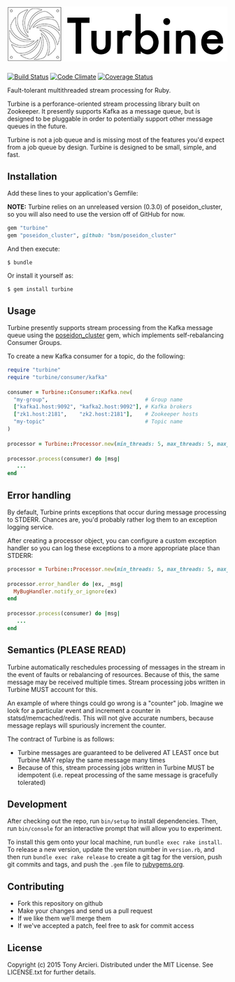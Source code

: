 ![Turbine](https://raw.githubusercontent.com/tarcieri/turbine/master/turbine.png)
=======
[![Build Status](https://travis-ci.org/tarcieri/turbine.svg)](https://travis-ci.org/tarcieri/turbine)
[![Code Climate](https://codeclimate.com/github/tarcieri/turbine/badges/gpa.svg)](https://codeclimate.com/github/tarcieri/turbine)
[![Coverage Status](https://coveralls.io/repos/tarcieri/turbine/badge.svg)](https://coveralls.io/r/tarcieri/turbine)

Fault-tolerant multithreaded stream processing for Ruby.

Turbine is a perforance-oriented stream processing library built on Zookeeper.
It presently supports Kafka as a message queue, but is designed to be pluggable
in order to potentially support other message queues in the future.

Turbine is not a job queue and is missing most of the features you'd expect
from a job queue by design. Turbine is designed to be small, simple, and fast.

## Installation

Add these lines to your application's Gemfile:

**NOTE:** Turbine relies on an unreleased version (0.3.0) of poseidon_cluster,
so you will also need to use the version off of GitHub for now.

```ruby
gem "turbine"
gem "poseidon_cluster", github: "bsm/poseidon_cluster"
```

And then execute:

    $ bundle

Or install it yourself as:

    $ gem install turbine

## Usage

Turbine presently supports stream processing from the Kafka message queue
using the [poseidon_cluster](https://github.com/bsm/poseidon_cluster) gem,
which implements self-rebalancing Consumer Groups.

To create a new Kafka consumer for a topic, do the following:

```ruby
require "turbine"
require "turbine/consumer/kafka"

consumer = Turbine::Consumer::Kafka.new(
  "my-group",                               # Group name
  ["kafka1.host:9092", "kafka2.host:9092"], # Kafka brokers
  ["zk1.host:2181",    "zk2.host:2181"],    # Zookeeper hosts
  "my-topic"                                # Topic name
)

processor = Turbine::Processor.new(min_threads: 5, max_threads: 5, max_queue: 1000)

processor.process(consumer) do |msg|
   ...
end
```

## Error handling

By default, Turbine prints exceptions that occur during message processing to STDERR.
Chances are, you'd probably rather log them to an exception logging service.

After creating a processor object, you can configure a custom exception handler so
you can log these exceptions to a more appropriate place than STDERR:

```ruby
processor = Turbine::Processor.new(min_threads: 5, max_threads: 5, max_queue: 1000)

processor.error_handler do |ex, _msg|
  MyBugHandler.notify_or_ignore(ex)
end

processor.process(consumer) do |msg|
   ...
end
```

## Semantics (PLEASE READ)

Turbine automatically reschedules processing of messages in the stream in the event of faults or rebalancing of resources. Because of this, the same message may be received multiple times. Stream processing jobs written in Turbine MUST account for this.

An example of where things could go wrong is a "counter" job. Imagine we look for a particular event and increment a counter in statsd/memcached/redis. This will not give accurate numbers, because message replays will spuriously increment the counter.

The contract of Turbine is as follows:

* Turbine messages are guaranteed to be delivered AT LEAST once but Turbine MAY replay the same message many times
* Because of this, stream processing jobs written in Turbine MUST be idempotent (i.e. repeat processing of the same message is gracefully tolerated)

## Development

After checking out the repo, run `bin/setup` to install dependencies. Then, run `bin/console` for an interactive prompt that will allow you to experiment.

To install this gem onto your local machine, run `bundle exec rake install`. To release a new version, update the version number in `version.rb`, and then run `bundle exec rake release` to create a git tag for the version, push git commits and tags, and push the `.gem` file to [rubygems.org](https://rubygems.org).

## Contributing

* Fork this repository on github
* Make your changes and send us a pull request
* If we like them we'll merge them
* If we've accepted a patch, feel free to ask for commit access

## License

Copyright (c) 2015 Tony Arcieri. Distributed under the MIT License. See
LICENSE.txt for further details.
